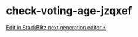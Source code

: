 # check-voting-age-jzqxef

[Edit in StackBlitz next generation editor ⚡️](https://stackblitz.com/~/github.com/smartinez254/check-voting-age-jzqxef)